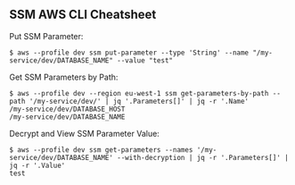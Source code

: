 ## SSM AWS CLI Cheatsheet

Put SSM Parameter:

```
$ aws --profile dev ssm put-parameter --type 'String' --name "/my-service/dev/DATABASE_NAME" --value "test"
```

Get SSM Parameters by Path:

```
$ aws --profile dev --region eu-west-1 ssm get-parameters-by-path --path '/my-service/dev/' | jq '.Parameters[]' | jq -r '.Name' 
/my-service/dev/DATABASE_HOST
/my-service/dev/DATABASE_NAME
```

Decrypt and View SSM Parameter Value:

```
$ aws --profile dev ssm get-parameters --names '/my-service/dev/DATABASE_NAME' --with-decryption | jq -r '.Parameters[]' | jq -r '.Value'
test
```
